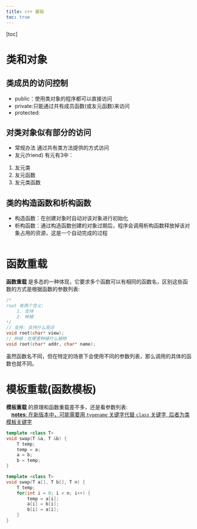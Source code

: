 ```yaml
---
title: c++ 基础
toc: true
---
```

[toc]

# 类和对象
## 类成员的访问控制
* public：使用类对象的程序都可以直接访问
* private:只能通过共有成员函数(或友元函数)来访问
* protected:
## 对类对象似有部分的访问
*  常规办法
通过共有类方法提供的方式访问
* 友元(friend)
有元有3中：
1. 友元类
2. 友元函数
3. 友元类函数

## 类的构造函数和析构函数
* 构造函数：在创建对象时自动对该对象进行初始化
* 析构函数：通过构造函数创建的对象过期后，程序会调用析构函数释放掉该对象占用的资源，这是一个自动完成的过程
```c++
```
# 函数重载
**函数重载** 是多态的一种体现，它要求多个函数可以有相同的函数名，区别这些函数的方式是根据函数的参数列表:
```c++
/*
root 有两个含义:
    1. 支持
    2. 种植
*/
// 支持: 支持什么观点
void root(char* view);
// 种植：在哪里种植什么植物
void root(char* addr, char* name);
```
虽然函数名不同，但在特定的场景下会使用不同的参数列表，那么调用的具体的函数也就不同。

# 模板重载(函数模板)
**模板重载** 的原理和函数重载差不多，还是看参数列表:  
&emsp;<u>**notes**: 在新版本中，可能需要用 `typename` 关键字代替 `class` 关键字, 后者为类模板关键字</u>
```c++
template <class T>
void swap(T &a, T &b) {
    T temp;
    temp = a;
    a = b;
    b = temp;
}

template <class T>
void swap(T a[], T b[], T n) {
    T temp;
    for(int i = 0; i < n; i++) {
        temp = a[i];
        a[i] = b[i];
        b[i] = a[i];
    }
}
```
